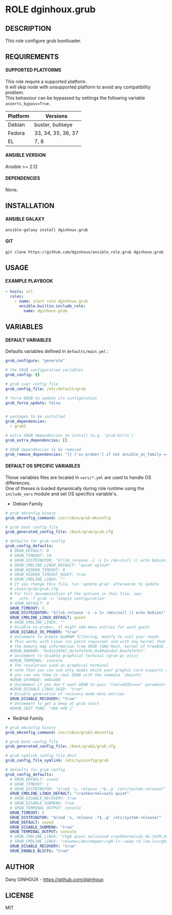 # ROLE dginhoux.grub



## DESCRIPTION

This role configure grub bootloader.



## REQUIREMENTS

#### SUPPORTED PLATFORMS

This role require a supported platform.<br />
It will skip node with unsupported platform to avoid any compatibility problem.<br />
This behaviour can be bypassed by settings the following variable `asserts_bypass=True`.

| Platform | Versions |
|----------|----------|
| Debian | buster, bullseye |
| Fedora | 33, 34, 35, 36, 37 |
| EL | 7, 8 |

#### ANSIBLE VERSION

Ansible >= 2.12

#### DEPENDENCIES

None.



## INSTALLATION

#### ANSIBLE GALAXY

```shell
ansible-galaxy install dginhoux.grub
```
#### GIT

```shell
git clone https://github.com/dginhoux/ansible_role.grub dginhoux.grub
```


## USAGE

#### EXAMPLE PLAYBOOK

```yaml
- hosts: all
  roles:
    - name: start role dginhoux.grub
      ansible.builtin.include_role:
        name: dginhoux.grub
```


## VARIABLES

#### DEFAULT VARIABLES

Defaults variables defined in `defaults/main.yml` : 

```yaml
grub_configure: "generate"

# the GRUB configuration variables
grub_config: {}

# grub user config file
grub_config_file: /etc/default/grub

# force GRUB to update its configuration
grub_force_update: false


# packages to be installed
grub_dependencies:
  - grub2

# extra GRUB dependencies to install (e.g. 'grub-btrfs')
grub_extra_dependencies: []

# GRUB dependencies to be removed
grub_remove_dependencies: "{{ ['os-prober'] if not ansible_os_family == 'RedHat' else [] }}"
```

#### DEFAULT OS SPECIFIC VARIABLES

Those variables files are located in `vars/*.yml` are used to handle OS differences.<br />
One of theses is loaded dynamically during role runtime using the `include_vars` module and set OS specifics variable's.

* Debian Family

```yaml
# grub mkconfig binary
grub_mkconfig_command: /usr/sbin/grub-mkconfig

# grub boot config file
grub_generated_config_file: /boot/grub/grub.cfg

# defaults for grub config
grub_config_defaults:
  # GRUB_DEFAULT: 0
  # GRUB_TIMEOUT: 10
  # GRUB_DISTRIBUTOR: "$(lsb_release -i -s 2> /dev/null || echo Debian)"
  # GRUB_CMDLINE_LINUX_DEFAULT: "quiet splash"
  # GRUB_HIDDEN_TIMEOUT: 0
  # GRUB_HIDDEN_TIMEOUT_QUIET: true
  # GRUB_CMDLINE_LINUX: ""
  # If you change this file, run 'update-grub' afterwards to update
  # /boot/grub/grub.cfg.
  # For full documentation of the options in this file, see:
  #   info -f grub -n 'Simple configuration'
  # GRUB_DEFAULT: 0
  GRUB_TIMEOUT: 5
  GRUB_DISTRIBUTOR: "$(lsb_release -i -s 2> /dev/null || echo Debian)"
  GRUB_CMDLINE_LINUX_DEFAULT: quiet
  # GRUB_CMDLINE_LINUX: ""
  # Disable os-prober, it might add menu entries for each guest
  GRUB_DISABLE_OS_PROBER: "true"
  # Uncomment to enable BadRAM filtering, modify to suit your needs
  # This works with Linux (no patch required) and with any kernel that obtains
  # the memory map information from GRUB (GNU Mach, kernel of FreeBSD ...)
  #GRUB_BADRAM: "0x01234567,0xfefefefe,0x89abcdef,0xefefefef"
  # Uncomment to disable graphical terminal (grub-pc only)
  #GRUB_TERMINAL: console
  # The resolution used on graphical terminal
  # note that you can use only modes which your graphic card supports via VBE
  # you can see them in real GRUB with the command `vbeinfo'
  #GRUB_GFXMODE: 640x480
  # Uncomment if you don't want GRUB to pass "root=UUID=xxx" parameter to Linux
  #GRUB_DISABLE_LINUX_UUID: "true"
  # Disable generation of recovery mode menu entries
  GRUB_DISABLE_RECOVERY: "true"
  # Uncomment to get a beep at grub start
  #GRUB_INIT_TUNE: "480 440 1"
```

* RedHat Family

```yaml
# grub mkconfig binary
grub_mkconfig_command: /usr/sbin/grub2-mkconfig

# grub boot config file
grub_generated_config_file: /boot/grub2/grub.cfg

# grub symlink config file_dest
grub_config_file_symlink: /etc/sysconfig/grub

# defaults for grub config
grub_config_defaults:
  # GRUB_DEFAULT: saved
  # GRUB_TIMEOUT: 1
  # GRUB_DISTRIBUTOR: "$(sed 's, release .*$,,g' /etc/system-release)"
  GRUB_CMDLINE_LINUX_DEFAULT: "crashkernel=auto quiet"
  # GRUB_DISABLE_RECOVERY: true
  # GRUB_DISABLE_SUBMENU: true
  # GRUB_TERMINAL_OUTPUT: console
  GRUB_TIMEOUT: 5
  GRUB_DISTRIBUTOR: "$(sed 's, release .*$,,g' /etc/system-release)"
  GRUB_DEFAULT: saved
  GRUB_DISABLE_SUBMENU: "true"
  GRUB_TERMINAL_OUTPUT: console
  # GRUB_CMDLINE_LINUX: "rhgb quiet selinux=0 crashkernel=1G-4G:192M,4G-64G:256M,64G-:512M"
  # GRUB_CMDLINE_LINUX: "resume=/dev/mapper/vg0-lv--swap rd.lvm.lv=vg0/lv-root rd.lvm.lv=vg0/lv-swap rd.lvm.lv=vg0/lv-usr rhgb quiet selinux=0 crashkernel=1G-4G:192M,4G-64G:256M,64G-:512M"
  GRUB_DISABLE_RECOVERY: "true"
  GRUB_ENABLE_BLSCFG: "true"
```


## AUTHOR

Dany GINHOUX - https://github.com/dginhoux



## LICENSE

MIT
